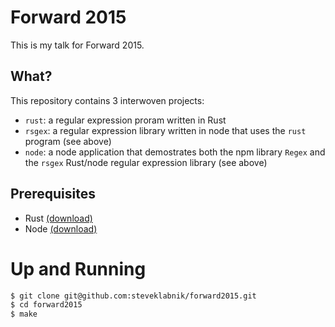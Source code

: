 # Forward 2015

This is my talk for Forward 2015.

## What?

This repository contains 3 interwoven projects:

- `rust`: a regular expression proram written in Rust
- `rsgex`: a regular expression library written in node that uses the `rust` program (see above)
- `node`: a node application that demostrates both the npm library `Regex` and the `rsgex` Rust/node regular expression library (see above)

## Prerequisites

- Rust [(download)](http://www.rust-lang.org/)
- Node [(download)](https://nodejs.org/)

# Up and Running

```bash
$ git clone git@github.com:steveklabnik/forward2015.git
$ cd forward2015 
$ make
```
